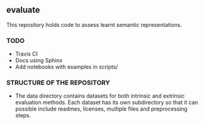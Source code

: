## evaluate

This repository holds code to assess learnt semantic representations.

### TODO
- Travis CI
- Docs using Sphinx
- Add notebooks with examples in scripts/

### STRUCTURE OF THE REPOSITORY
- The data directory contains datasets for both intrinsic and extrinsic evaluation methods. Each dataset has its own subdirectory so that it can 
possible include readmes, licenses, multiple files and preprocessing steps.
